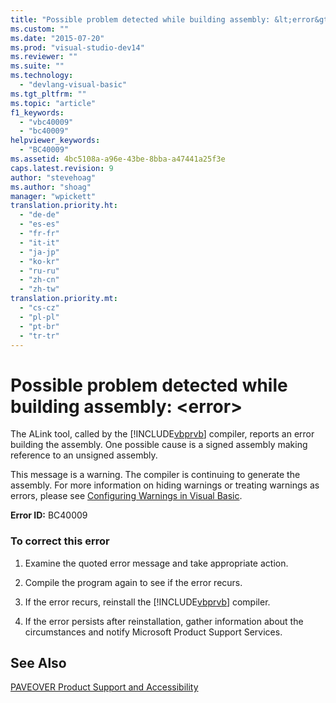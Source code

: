 ```yaml
---
title: "Possible problem detected while building assembly: &lt;error&gt;"
ms.custom: ""
ms.date: "2015-07-20"
ms.prod: "visual-studio-dev14"
ms.reviewer: ""
ms.suite: ""
ms.technology: 
  - "devlang-visual-basic"
ms.tgt_pltfrm: ""
ms.topic: "article"
f1_keywords: 
  - "vbc40009"
  - "bc40009"
helpviewer_keywords: 
  - "BC40009"
ms.assetid: 4bc5108a-a96e-43be-8bba-a47441a25f3e
caps.latest.revision: 9
author: "stevehoag"
ms.author: "shoag"
manager: "wpickett"
translation.priority.ht: 
  - "de-de"
  - "es-es"
  - "fr-fr"
  - "it-it"
  - "ja-jp"
  - "ko-kr"
  - "ru-ru"
  - "zh-cn"
  - "zh-tw"
translation.priority.mt: 
  - "cs-cz"
  - "pl-pl"
  - "pt-br"
  - "tr-tr"
---
```

# Possible problem detected while building assembly: &lt;error&gt;
The ALink tool, called by the [!INCLUDE[vbprvb](../../csharp\programming-guide\concepts\linq/includes/vbprvb_md.md)] compiler, reports an error building the assembly. One possible cause is a signed assembly making reference to an unsigned assembly.  
  
 This message is a warning. The compiler is continuing to generate the assembly. For more information on hiding warnings or treating warnings as errors, please see [Configuring Warnings in Visual Basic](../Topic/Configuring%20Warnings%20in%20Visual%20Basic.md).  
  
 **Error ID:** BC40009  
  
### To correct this error  
  
1.  Examine the quoted error message and take appropriate action.  
  
2.  Compile the program again to see if the error recurs.  
  
3.  If the error recurs, reinstall the [!INCLUDE[vbprvb](../../csharp\programming-guide\concepts\linq/includes/vbprvb_md.md)] compiler.  
  
4.  If the error persists after reinstallation, gather information about the circumstances and notify Microsoft Product Support Services.  
  
## See Also  
 [PAVEOVER Product Support and Accessibility](http://msdn.microsoft.com/en-us/14e1d293-7b6d-40a6-bf3e-a92f8ee6c88c)